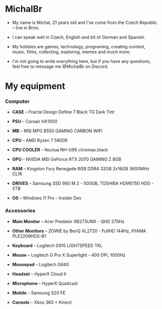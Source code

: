 <h1> MichalBr </h1>

<ul><li><p>My name is Michal, 21 years old and I've come from the Czech Republic – live in Brno.<br></li>
<li><p>I can speak well in Czech, English and bit of German and Spanish.<br></li>
<li><p>My hobbies are games, technology, programing, creating content, music, films, collecting, exploring, memes and much more.</li> 
<li><p>I'm not going to write everything here, but if you have any questions, feel free to message me @MichalBr on Discord.</li></ul>

<h1> My equipment </h1>

<h3> Computer </h3>

<ul><li><p><b>CASE</b> –⁠ Fractal Design Define 7 Black TG Dark Tint</li>
<li><p><b>PSU</b> – Corsair HX1000</li> 
<li><p><b>MB</b> – MSI MPG B550 GAMING CARBON WIFI</li>
<li><p><b>CPU</b> – AMD Ryzen 7 5800X</li>
<li><p><b>CPU COOLER</b> – Noctua NH-U9S chromax.black</li>
<li><p><b>GPU</b> – NVIDIA MSI GeForce RTX 2070 GAMING Z 8GB</li>
<li><p><b>RAM</b> – Kingston Fury Renegade RGB DDR4 32GB 2x16GB 3600MHz CL16</li>
<li><p><b>DRIVES</b> – Samsung SSD 980 M.2 - 500GB, TOSHIBA HDWE150 HDD - 5TB</li>
<li><p><b>OS</b> – Windows 11 Pro - Insider Dev</li></ul>

<h3> Accessories </h3>

<ul><li><p><b>Main Monitor</b> – Acer Predator XB273UNX - QHD 275Hz</li>
<li><p><b>Other Monitors</b> – ZOWIE by BenQ XL2720 - FullHD 144Hz, IIYAMA PLE2209HDS-B1</li>
<li><p><b>Keyboard</b> – Logitech G915 LIGHTSPEED TKL</li>
<li><p><b>Mouse</b> – Logitech G Pro X Superlight - 400 DPI, 1000Hz</li>
<li><p><b>Mousepad</b> – Logitech G640</li>
<li><p><b>Headset</b> – HyperX Cloud II</li>
<li><p><b>Microphone</b> – HyperX Quadcast</li>
<li><p><b>Mobile</b> – Samsung S20 FE</li>
<li><p><b>Console</b> – Xbox 360 + Kinect</li></ul>